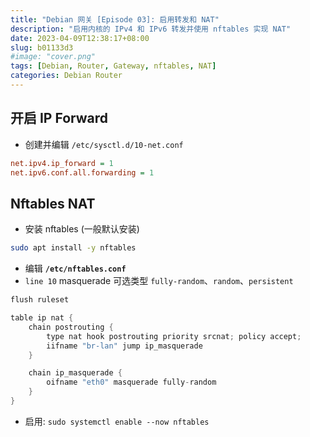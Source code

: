 ```yaml
---
title: "Debian 网关 [Episode 03]: 启用转发和 NAT"
description: "启用内核的 IPv4 和 IPv6 转发并使用 nftables 实现 NAT"
date: 2023-04-09T12:38:17+08:00
slug: b01133d3
#image: "cover.png"
tags: [Debian, Router, Gateway, nftables, NAT]
categories: Debian Router
---
```


## 开启 IP Forward

- 创建并编辑 `/etc/sysctl.d/10-net.conf`

```ini
net.ipv4.ip_forward = 1
net.ipv6.conf.all.forwarding = 1
```

## Nftables NAT

- 安装 nftables (一般默认安装)

```bash
sudo apt install -y nftables
```

- 编辑 **`/etc/nftables.conf`**
- `line 10` masquerade 可选类型 `fully-random`、`random`、`persistent`

```groovy
flush ruleset

table ip nat {
    chain postrouting {
        type nat hook postrouting priority srcnat; policy accept;
        iifname "br-lan" jump ip_masquerade
    }

    chain ip_masquerade {
        oifname "eth0" masquerade fully-random
    }
}
```

- 启用: `sudo systemctl enable --now nftables`
